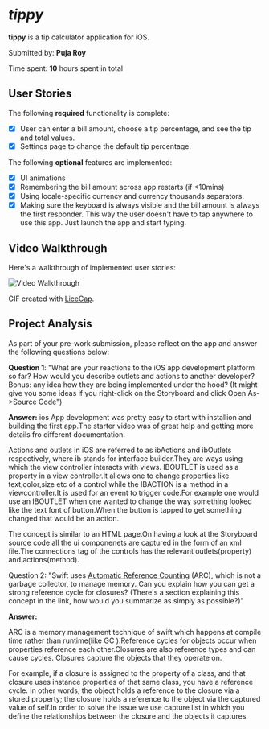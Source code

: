 # *tippy*

**tippy** is a tip calculator application for iOS.

Submitted by: **Puja Roy**

Time spent: **10** hours spent in total

## User Stories

The following **required** functionality is complete:

* [x] User can enter a bill amount, choose a tip percentage, and see the tip and total values.
* [x] Settings page to change the default tip percentage.

The following **optional** features are implemented:
* [x] UI animations
* [x] Remembering the bill amount across app restarts (if <10mins)
* [x] Using locale-specific currency and currency thousands separators.
* [x] Making sure the keyboard is always visible and the bill amount is always the first responder. This way the user doesn't have to tap anywhere to use this app. Just launch the app and start typing.

## Video Walkthrough 

Here's a walkthrough of implemented user stories:

<img src= 'http://i.imgur.com/FLXPJ25.gifv'  width='' alt='Video Walkthrough' />

GIF created with [LiceCap](http://www.cockos.com/licecap/).

## Project Analysis

As part of your pre-work submission, please reflect on the app and answer the following questions below:

**Question 1**: "What are your reactions to the iOS app development platform so far? How would you describe outlets and actions to another developer? Bonus: any idea how they are being implemented under the hood? (It might give you some ideas if you right-click on the Storyboard and click Open As->Source Code")

**Answer:** 
ios App development was pretty easy to start with installion and building the first app.The starter video was of great help and getting more details fro different documentation.

Actions and outlets in iOS are referred to as ibActions and ibOutlets respectively, where ib stands for interface builder.They are ways using which the view controller interacts with views.
IBOUTLET is used as a property in a view controller.It allows one to change properties like text,color,size etc of a control while the IBACTION is a method in a viewcontroller.It is used for an event to trigger code.For example one would  use an IBOUTLET when one wanted to change the way something looked like the text font of button.When the button is tapped to get something changed that would be an action.

The concept is similar to an HTML page.On having a look at the Storyboard source code all the ui componenets are captured in the form of an xml file.The connections tag of the controls has the relevant outlets(property) and actions(method).

Question 2: "Swift uses [Automatic Reference Counting](https://developer.apple.com/library/content/documentation/Swift/Conceptual/Swift_Programming_Language/AutomaticReferenceCounting.html#//apple_ref/doc/uid/TP40014097-CH20-ID49) (ARC), which is not a garbage collector, to manage memory. Can you explain how you can get a strong reference cycle for closures? (There's a section explaining this concept in the link, how would you summarize as simply as possible?)"

**Answer:**

ARC is a memory management technique of swift which happens at compile time rather than runtime(like GC ).Reference cycles for objects occur when properties reference each other.Closures are also reference types and can cause cycles. Closures capture the objects that they operate on.
      
For example, if a closure is assigned to the property of a class, and that closure uses instance properties of that same class, you have a reference cycle. In other words, the object holds a reference to the closure via a stored property; the closure holds a reference to the object via the captured value of self.In order to solve the issue we use capture list in which you define the relationships between the closure and the objects it captures.


